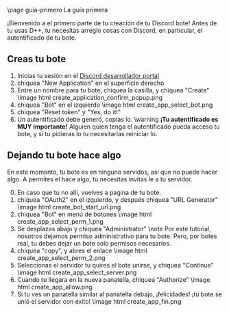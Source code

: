 \page guía-primero La guía primera

¡Bienvenido a el primero parte de tu creación de tu Discord bote! Antes de tu usas D++, tu necesitas arreglo cosas con Discord, en particular, el autentificado de tu bote.

## Creas tu bote

1. Inicias tu sesión en el [Discord desarrollador portal](https://discord.com/developers/applications) 
2. chiquea "New Application" en el superficie derecho
3. Entre un nombre para tu bote, chiquea la casilla, y chiquea "Create"
\image html create_application_confirm_popup.png
4. chiquea "Bot" en el izquierdo
\image html create_app_select_bot.png
5. chiquea "Reset token" y "Yes, do it!"
6. Un autentificado debe generó, copias lo.
\warning **¡Tu autentificado es MUY importante!** Alguien quien tenga el autentificado pueda acceso tu bote, y si tu pidieras lo tu necesitarías reiniciar lo.

## Dejando tu bote hace algo

En este momento, tu bote es en ninguno servidos, asi que no puede hacer algo. A permites el hace algo, tu necesitas invitas le a tu servidor.

0. En caso que tu no allí, vuelves a pagina de tu bote.
1. chiquea "OAuth2" en el izquierdo, y después chiquea "URL Generator"
\image html create_bot_start_url.png
2. chiquea "Bot" en menú de botones
\image html create_app_select_perm_1.png
3. Se desplazas abajo y chiquea "Administrator"
\note Por este tutorial, nosotros dejamos permiso administrativo para tu bote. Pero, por botes real, tu debes dejar un bote solo permisos necesarios.
4. chiquea "copy", y abres el enlace 
\image html create_app_select_perm_2.png
5. Seleccionas el servidor tu quires el bote unirse, y chiquea "Continue"
\image html create_app_select_server.png
6. Cuando tu llegara en la nueva panatella, chiquea "Authorize"
\image html create_app_allow.png
7. Si tu ves un panatella similar al panatella debajo, ¡felicidades! ¡tu bote se unió el servidor con éxito!
\image html create_app_fin.png